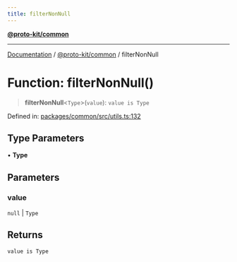 ```yaml
---
title: filterNonNull
---
```


[**@proto-kit/common**](../README.md)

***

[Documentation](../../../README.md) / [@proto-kit/common](../README.md) / filterNonNull

# Function: filterNonNull()

> **filterNonNull**\<`Type`\>(`value`): `value is Type`

Defined in: [packages/common/src/utils.ts:132](https://github.com/proto-kit/framework/blob/4d6b3b6da51b3edee0fbf25ce72c1f59ec61e891/packages/common/src/utils.ts#L132)

## Type Parameters

• **Type**

## Parameters

### value

`null` | `Type`

## Returns

`value is Type`
